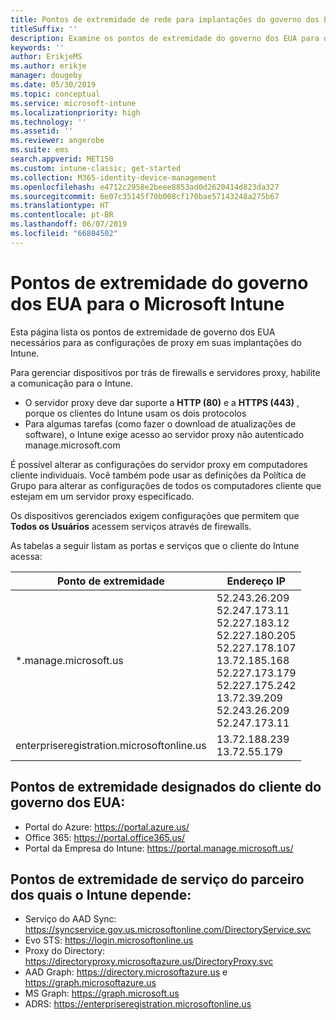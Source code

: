 ```yaml
---
title: Pontos de extremidade de rede para implantações do governo dos EUA – Microsoft Intune
titleSuffix: ''
description: Examine os pontos de extremidade do governo dos EUA para o Intune.
keywords: ''
author: ErikjeMS
ms.author: erikje
manager: dougeby
ms.date: 05/30/2019
ms.topic: conceptual
ms.service: microsoft-intune
ms.localizationpriority: high
ms.technology: ''
ms.assetid: ''
ms.reviewer: angerobe
ms.suite: ems
search.appverid: MET150
ms.custom: intune-classic; get-started
ms.collection: M365-identity-device-management
ms.openlocfilehash: e4712c2958e2beee8853ad0d2620414d823da327
ms.sourcegitcommit: 6e07c35145f70b008cf170bae57143248a275b67
ms.translationtype: HT
ms.contentlocale: pt-BR
ms.lasthandoff: 06/07/2019
ms.locfileid: "66804502"
---
```

# <a name="us-government-endpoints-for-microsoft-intune"></a>Pontos de extremidade do governo dos EUA para o Microsoft Intune

Esta página lista os pontos de extremidade de governo dos EUA necessários para as configurações de proxy em suas implantações do Intune.

Para gerenciar dispositivos por trás de firewalls e servidores proxy, habilite a comunicação para o Intune.

- O servidor proxy deve dar suporte a **HTTP (80)** e a **HTTPS (443)** , porque os clientes do Intune usam os dois protocolos
- Para algumas tarefas (como fazer o download de atualizações de software), o Intune exige acesso ao servidor proxy não autenticado manage.microsoft.com

É possível alterar as configurações do servidor proxy em computadores cliente individuais. Você também pode usar as definições da Política de Grupo para alterar as configurações de todos os computadores cliente que estejam em um servidor proxy especificado.

Os dispositivos gerenciados exigem configurações que permitem que **Todos os Usuários** acessem serviços através de firewalls.

As tabelas a seguir listam as portas e serviços que o cliente do Intune acessa:

|**Ponto de extremidade**|**Endereço IP**|
|---------------------|-----------|
|*.manage.microsoft.us | 52.243.26.209 <br> 52.247.173.11 <br> 52.227.183.12 <br>52.227.180.205 <br> 52.227.178.107 <br> 13.72.185.168 <br> 52.227.173.179 <br> 52.227.175.242 <br> 13.72.39.209 <br> 52.243.26.209 <br> 52.247.173.11 |
| enterpriseregistration.microsoftonline.us | 13.72.188.239 <br> 13.72.55.179 |

## <a name="us-government-customer-designated-endpoints"></a>Pontos de extremidade designados do cliente do governo dos EUA:
- Portal do Azure: https://portal.azure.us/ 
- Office 365: https://portal.office365.us/ 
- Portal da Empresa do Intune: https://portal.manage.microsoft.us/ 

## <a name="partner-service-endpoints-that-intune-depends-on"></a>Pontos de extremidade de serviço do parceiro dos quais o Intune depende:
- Serviço do AAD Sync: https://syncservice.gov.us.microsoftonline.com/DirectoryService.svc
- Evo STS: https://login.microsoftonline.us
- Proxy do Directory: https://directoryproxy.microsoftazure.us/DirectoryProxy.svc
- AAD Graph: https://directory.microsoftazure.us e https://graph.microsoftazure.us
- MS Graph: https://graph.microsoft.us
- ADRS: https://enterpriseregistration.microsoftonline.us
